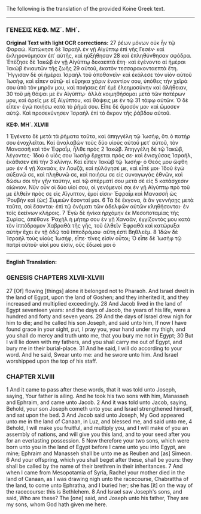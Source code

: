 The following is the translation of the provided Koine Greek text.

***

### ΓΕΝΕΣΙΣ ΚΕΦ. ΜΖ΄. ΜΗ΄.

**Original Text with light OCR corrections:**
27 ῥέων μόνων οὐκ ἦν τῷ Φαραώ. Κατώκησε δὲ Ἰσραὴλ ἐν γῇ Αἰγύπτῳ ἐπὶ γῆς Γεσέν· καὶ ἐκληρονόμησαν ἐπ᾿ αὐτῆς, καὶ ηὐξήθησαν 28 καὶ ἐπληθύνθησαν σφόδρα. Ἐπέζησε δὲ Ἰακὼβ ἐν γῇ Αἰγύπτῳ δεκαεπτὰ ἔτη· καὶ ἐγένοντο αἱ ἡμέραι Ἰακὼβ ἐνιαυτῶν τῆς ζωῆς 29 αὐτοῦ, ἑκατὸν τεσσαρακονταεπτὰ ἔτη. Ἤγγισαν δὲ αἱ ἡμέραι Ἰσραὴλ τοῦ ἀποθανεῖν· καὶ ἐκάλεσε τὸν υἱὸν αὐτοῦ Ἰωσήφ, καὶ εἶπεν αὐτῷ· εἰ εὕρηκα χάριν ἐναντίον σου, ὑπόθες τὴν χεῖρά σου ὑπὸ τὸν μηρόν μου, καὶ ποιήσεις ἐπ᾿ ἐμὲ ἐλεημοσύνην καὶ ἀλήθειαν, 30 τοῦ μὴ θάψαι με ἐν Αἰγύπτῳ· ἀλλὰ κοιμηθήσομαι μετὰ τῶν πατέρων μου, καὶ ἀρεῖς με ἐξ Αἰγύπτου, καὶ θάψεις με ἐν τῷ 31 τάφῳ αὐτῶν. Ὁ δὲ εἶπεν· ἐγὼ ποιήσω κατὰ τὸ ῥῆμά σου. Εἶπε δὲ ὄμοσόν μοι· καὶ ὤμοσεν αὐτῷ. Καὶ προσεκύνησεν Ἰσραὴλ ἐπὶ τὸ ἄκρον τῆς ῥάβδου αὐτοῦ.

**ΚΕΦ. ΜΗ΄. XLVIII**

1 Ἐγένετο δὲ μετὰ τὰ ῥήματα ταῦτα, καὶ ἀπηγγέλη τῷ Ἰωσήφ, ὅτι ὁ πατήρ σου ἐνοχλεῖται. Καὶ ἀναλαβὼν τοὺς δύο υἱοὺς αὐτοῦ μετ᾿ αὐτοῦ, τὸν Μανασσῆ καὶ τὸν Ἐφραΐμ, ἦλθε πρὸς 2 Ἰακώβ. Ἀπηγγέλη δὲ τῷ Ἰακώβ, λέγοντες· Ἰδοὺ ὁ υἱός σου Ἰωσήφ ἔρχεται πρός σε· καὶ ἐνισχύσας Ἰσραήλ, ἐκάθισεν ἐπὶ τὴν 3 κλίνην. Καὶ εἶπεν Ἰακὼβ τῷ Ἰωσήφ· ὁ Θεός μου ὤφθη μοι· ἐν 4 γῇ Χαναάν, ἐν Λουζᾷ, καὶ ηὐλόγησέ με, καὶ εἶπέ μοι· Ἰδοὺ ἐγὼ αὐξανῶ σε, καὶ πληθυνῶ σε, καὶ ποιήσω σε εἰς συναγωγὰς ἐθνῶν, καὶ δώσω σοι τὴν γῆν ταύτην, καὶ τῷ σπέρματί σου μετὰ σὲ εἰς 5 κατάσχεσιν αἰώνιον. Νῦν οὖν οἱ δύο υἱοί σου, οἱ γενόμενοί σοι ἐν γῇ Αἰγύπτῳ πρὸ τοῦ με ἐλθεῖν πρὸς σε εἰς Αἴγυπτον, ἐμοί εἰσιν· Ἐφραΐμ καὶ Μανασσῆ ὡς Ῥουβὴν καὶ (ὡς) Συμεὼν ἔσονταί μοι. 6 Τὰ δὲ ἔκγονα, ἃ ἂν γεννήσῃς μετὰ ταῦτα, σοὶ ἔσονται· ἐπὶ τῷ ὀνόματι τῶν ἀδελφῶν αὐτῶν κληθήσονται· ἐν τοῖς ἐκείνων κλήροις. 7 Ἐγὼ δὲ ἡνίκα ἠρχόμην ἐκ Μεσοποταμίας τῆς Συρίας, ἀπέθανε Ῥαχὴλ ἡ μήτηρ σου ἐν γῇ Χαναάν, ἐγγίζοντός μου κατὰ τὸν ἱππόδρομον Χαβραθὰ τῆς γῆς, τοῦ ἐλθεῖν Ἐφραθὰ καὶ κατώρυξα αὐτὴν ἔχει ἐν τῇ ὁδῷ τοῦ ἱπποδρόμου· αὕτη ἐστὶ Βηθλεέμ. 8 Ἰδὼν δὲ Ἰσραὴλ τοὺς υἱοὺς Ἰωσήφ, εἶπε· τίνες εἰσὶν οὗτοι; Ὁ εἶπε δὲ Ἰωσὴφ τῷ πατρὶ αὐτοῦ· υἱοί μου εἰσίν, οὓς ἔδωκέ μοι ὁ

---

**English Translation:**

### GENESIS CHAPTERS XLVII-XLVIII

27 [Of] flowing [things] alone it belonged not to Pharaoh. And Israel dwelt in the land of Egypt, upon the land of Goshen; and they inherited it, and they increased and multiplied exceedingly.
28 And Jacob lived in the land of Egypt seventeen years: and the days of Jacob, the years of his life, were a hundred and forty and seven years.
29 And the days of Israel drew nigh for him to die; and he called his son Joseph, and said unto him, If now I have found grace in your sight, put, I pray you, your hand under my thigh, and you shall do mercy and truth unto me, that you bury me not in Egypt;
30 But I will lie down with my fathers, and you shall carry me out of Egypt, and bury me in their burial-place.
31 And he said, I will do according to your word. And he said, Swear unto me: and he swore unto him. And Israel worshipped upon the top of his staff.

### CHAPTER XLVIII

1 And it came to pass after these words, that it was told unto Joseph, saying, Your father is ailing. And he took his two sons with him, Manasseh and Ephraim, and came unto Jacob.
2 And it was told unto Jacob, saying, Behold, your son Joseph cometh unto you: and Israel strengthened himself, and sat upon the bed.
3 And Jacob said unto Joseph, My God appeared unto me in the land of Canaan, in Luz, and blessed me, and said unto me,
4 Behold, I will make you fruitful, and multiply you, and I will make of you an assembly of nations, and will give you this land, and to your seed after you for an everlasting possession.
5 Now therefore your two sons, which were born unto you in the land of Egypt before I came unto you into Egypt, are mine; Ephraim and Manasseh shall be unto me as Reuben and [as] Simeon.
6 And your offspring, which you shall beget after these, shall be yours: they shall be called by the name of their brethren in their inheritances.
7 And when I came from Mesopotamia of Syria, Rachel your mother died in the land of Canaan, as I was drawing nigh unto the racecourse, Chabrattha of the land, to come unto Ephratha, and I buried her; she has [it] on the way of the racecourse: this is Bethlehem.
8 And Israel saw Joseph's sons, and said, Who are these? The [one] said, and Joseph unto his father, They are my sons, whom God hath given me here.